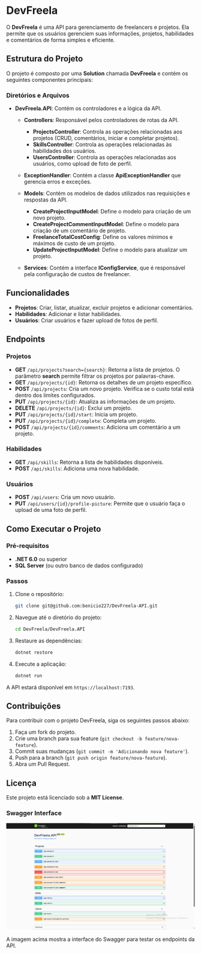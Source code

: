 # DevFreela

O **DevFreela** é uma API para gerenciamento de freelancers e projetos. Ela permite que os usuários gerenciem suas informações, projetos, habilidades e comentários de forma simples e eficiente.

## Estrutura do Projeto

O projeto é composto por uma **Solution** chamada **DevFreela** e contém os seguintes componentes principais:

### Diretórios e Arquivos

- **DevFreela.API**: Contém os controladores e a lógica da API.
  
  - **Controllers**: Responsável pelos controladores de rotas da API.
    - **ProjectsController**: Controla as operações relacionadas aos projetos (CRUD, comentários, iniciar e completar projetos).
    - **SkillsController**: Controla as operações relacionadas às habilidades dos usuários.
    - **UsersController**: Controla as operações relacionadas aos usuários, como upload de foto de perfil.
  
  - **ExceptionHandler**: Contém a classe **ApiExceptionHandler** que gerencia erros e exceções.
    
  - **Models**: Contém os modelos de dados utilizados nas requisições e respostas da API.
    - **CreateProjectInputModel**: Define o modelo para criação de um novo projeto.
    - **CreateProjectCommentInputModel**: Define o modelo para criação de um comentário de projeto.
    - **FreelanceTotalCostConfig**: Define os valores mínimos e máximos de custo de um projeto.
    - **UpdateProjectInputModel**: Define o modelo para atualizar um projeto.
      
  - **Services**: Contém a interface **IConfigService**, que é responsável pela configuração de custos de freelancer.

## Funcionalidades

- **Projetos**: Criar, listar, atualizar, excluir projetos e adicionar comentários.
- **Habilidades**: Adicionar e listar habilidades.
- **Usuários**: Criar usuários e fazer upload de fotos de perfil.

## Endpoints

### Projetos

- **GET** `/api/projects?search={search}`: Retorna a lista de projetos. O parâmetro **search** permite filtrar os projetos por palavras-chave.
- **GET** `/api/projects/{id}`: Retorna os detalhes de um projeto específico.
- **POST** `/api/projects`: Cria um novo projeto. Verifica se o custo total está dentro dos limites configurados.
- **PUT** `/api/projects/{id}`: Atualiza as informações de um projeto.
- **DELETE** `/api/projects/{id}`: Exclui um projeto.
- **PUT** `/api/projects/{id}/start`: Inicia um projeto.
- **PUT** `/api/projects/{id}/complete`: Completa um projeto.
- **POST** `/api/projects/{id}/comments`: Adiciona um comentário a um projeto.

### Habilidades

- **GET** `/api/skills`: Retorna a lista de habilidades disponíveis.
- **POST** `/api/skills`: Adiciona uma nova habilidade.

### Usuários

- **POST** `/api/users`: Cria um novo usuário.
- **PUT** `/api/users/{id}/profile-picture`: Permite que o usuário faça o upload de uma foto de perfil.

## Como Executar o Projeto

### Pré-requisitos

- **.NET 6.0** ou superior
- **SQL Server** (ou outro banco de dados configurado)

### Passos

1. Clone o repositório:
    ```bash
    git clone git@github.com:benicio227/DevFreela-API.git
    ```

2. Navegue até o diretório do projeto:
    ```bash
    cd DevFreela/DevFreela.API
    ```

3. Restaure as dependências:
    ```bash
    dotnet restore
    ```

4. Execute a aplicação:
    ```bash
    dotnet run
    ```

A API estará disponível em `https://localhost:7193`.

## Contribuições

Para contribuir com o projeto DevFreela, siga os seguintes passos abaixo:

1. Faça um fork do projeto.
2. Crie uma branch para sua feature (`git checkout -b feature/nova-feature`).
3. Commit suas mudanças (`git commit -m 'Adicionando nova feature'`).
4. Push para a branch (`git push origin feature/nova-feature`).
5. Abra um Pull Request.

## Licença

Este projeto está licenciado sob a **MIT License**.

### Swagger Interface

![Swagger Screenshot](https://github.com/benicio227/DevFreela-API/blob/master/Imagem-DevFreela.png?raw=true)

A imagem acima mostra a interface do Swagger para testar os endpoints da API.
